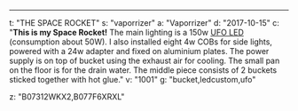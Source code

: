 ---
t: "THE SPACE ROCKET"
s: "vaporrizer"
a: "Vaporrizer"
d: "2017-10-15"
c: "<strong>This is my Space Rocket!</strong> The main lighting is a 150w <a href='https://amzn.to/36NO5zr'>UFO LED</a> (consumption about 50W). I also installed eight 4w COBs for side lights, powered with a 24w adapter and fixed on aluminium plates. The power supply is on top of bucket using the exhaust air for cooling. The small pan on the floor is for the drain water. The middle piece consists of 2 buckets sticked together with hot glue."
v: "1001"
g: "bucket,ledcustom,ufo"

z: "B07312WKX2,B077F6XRXL"
